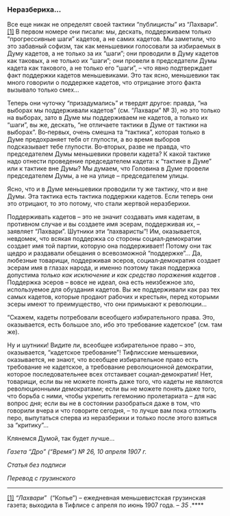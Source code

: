 ### Неразбериха…

Все еще никак не определят своей тактики “публицисты” из “Лахвари”.[[1]](#_ftn1) В первом номере они писали: мы, дескать, поддерживаем только “прогрессивные шаги” кадетов, а не самих кадетов. Мы заметили, что это забавный софизм, так как меньшевики голосовали за избираемых в Думу кадетов, а не только за их “шаги”; они проводили в Думу кадетов как таковых, а не только их “шаги”; они провели в председатели Думы кадета как такового, а не только его “шаги”, – что явно подтверждает факт поддержки кадетов меньшевиками. Это так ясно, меньшевики так много говорили о поддержке кадетов, что отрицание этого факта вызывало только смех…

Теперь они чуточку “призадумались” и твердят другое: правда, “на выборах мы поддерживали кадетов” (см. “Лахвари” № 3), но это только на выборах, зато в Думе мы поддерживаем не кадетов, а только их “шаги”, вы же, дескать, “не отличаете тактики в Думе от тактики на выборах”. Во‑первых, очень смешна та “тактика”, которая только в Думе предохраняет тебя от глупости, а во время выборов подсказывает тебе глупости. Во‑вторых, разве не правда, что председателем Думы меньшевики провели кадета? К какой тактике надо отнести проведение председателем кадета: к “тактике в Думе” или к тактике вне Думы? Мы думаем, что Головина в Думе провели председателем Думы, а не на улице – председателем улицы.

Ясно, что и в Думе меньшевики проводили ту же тактику, что и вне Думы. Эта тактика есть тактика поддержки кадетов. Если теперь они это отрицают, то это потому, что стали жертвой неразберихи.

Поддерживать кадетов – это не значит создавать имя кадетам, в противном случае и вы создаете имя эсерам, поддерживая их, – заявляет “Лахвари”. Шутники эти “лахваристы”! Им, оказывается, невдомек, что всякая поддержка со стороны социал‑демократии создает имя той партии, которую она поддерживает! Потому они так щедро и раздавали обещания о всевозможной “поддержке”… Да, любезные товарищи, поддерживая эсеров, социал‑демократия создает эсерам имя в глазах народа, и именно поэтому такая поддержка допустима _только как исключение и как средство поражения кадетов_ . Поддержка эсеров – вовсе не идеал, она есть неизбежное зло, используемое для обуздания кадетов. Вы же поддерживали как раз тех самых кадетов, которые продают рабочих и крестьян, перед которыми эсеры имеют то преимущество, что они примыкают к революции…

“Скажем, кадеты потребовали всеобщего избирательного права. Это, оказывается, есть большое зло, ибо это требование кадетское” (см. там же).

Ну и шутники! Видите ли, всеобщее избирательное право – это, оказывается, “кадетское требование”! Тифлисские меньшевики, оказывается, не знают, что всеобщее избирательное право есть требование не кадетское, а требование революционной демократии, которое последовательнее всех отстаивает социал‑демократия! Нет, товарищи, если вы не можете понять даже того, что кадеты не являются революционными демократами; если вы не можете понять даже того, что борьба с ними, чтобы укрепить гегемонию пролетариата – для нас вопрос дня; если вы не в состоянии разобраться даже в том, что говорили вчера и что говорите сегодня, – то лучше вам пока отложить перо, выпутаться сперва из неразберихи и только после этого взяться за “критику”…

Клянемся Думой, так будет лучше…

_Газета “Дро” (“Время”) №_ _26, 10 апреля 1907_ _г._

_Статья без подписи_

_Перевод с грузинского_

  

---

[[1]](#_ftnref1) _“Лахвари”_  (“Копье”) – ежедневная меньшевистская грузинская газета; выходила в Тифлисе с апреля по июнь 1907 года. – _35_ .****